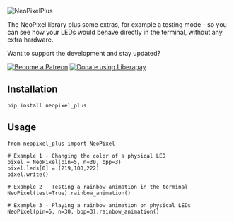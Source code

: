 ![NeoPixelPlus](https://raw.githubusercontent.com/marcoEDU/NeoPixelPlus/master/images/headerimage.jpg "NeoPixelPlus")

The NeoPixel library plus some extras, for example a testing mode - so you can see how your LEDs would behave directly in the terminal, without any extra hardware.

Want to support the development and stay updated?

<a href="https://www.patreon.com/bePatron?u=24983231"><img alt="Become a Patreon" src="https://raw.githubusercontent.com/marcoEDU/NeoPixelPlus/master/images/patreon_button.svg"></a> <a href="https://liberapay.com/glowingkitty/donate"><img alt="Donate using Liberapay" src="https://liberapay.com/assets/widgets/donate.svg"></a>


## Installation
```
pip install neopixel_plus
```

## Usage

```
from neopixel_plus import NeoPixel

# Example 1 - Changing the color of a physical LED
pixel = NeoPixel(pin=5, n=30, bpp=3)
pixel.leds[0] = (219,100,222)
pixel.write()

# Example 2 - Testing a rainbow animation in the terminal
NeoPixel(test=True).rainbow_animation()

# Example 3 - Playing a rainbow animation on physical LEDs
NeoPixel(pin=5, n=30, bpp=3).rainbow_animation()

```